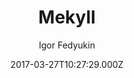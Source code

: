 ---
title: Mekyll
github: https://github.com/ifedyukin/Mekyll
demo: https://ifedyukin.github.io/Mekyll
author: Igor Fedyukin
ssg:
  - Jekyll
cms:
  - No Cms
date: 2017-03-27T10:27:29.000Z
description: Medium style theme for Jekyll
stale: true
---
